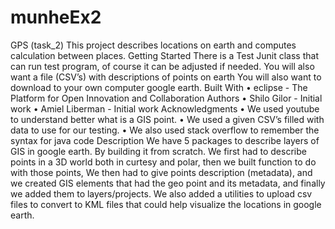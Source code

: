 # munheEx2


GPS  (task_2)
This project describes locations on earth and computes calculation between places.
Getting Started
There is a Test Junit class that can run test program, of course it can be adjusted if needed.
You will also want a file (CSV’s) with descriptions of points on earth
You will also want to download to your own computer google earth.
Built With
•	eclipse - The Platform for Open Innovation and Collaboration
Authors
•	Shilo Gilor - Initial work 
•	Amiel Liberman - Initial work 
Acknowledgments
•	We used youtube to understand better what is a GIS point.
•	We used a given CSV’s filled with data to use for our testing.
•	We also used stack overflow to remember the syntax for java code
Description 
We have 5 packages to describe layers of GIS in google earth. By building it from scratch. We first had to describe points in a 3D world both in curtesy and polar, then we built function to do with those points, We then had to give points description (metadata), and we created GIS elements that had the geo point and its metadata, and finally we added them to layers/projects. 
We also added a utilities to upload csv files to convert to KML files that could help visualize the locations in google earth.

